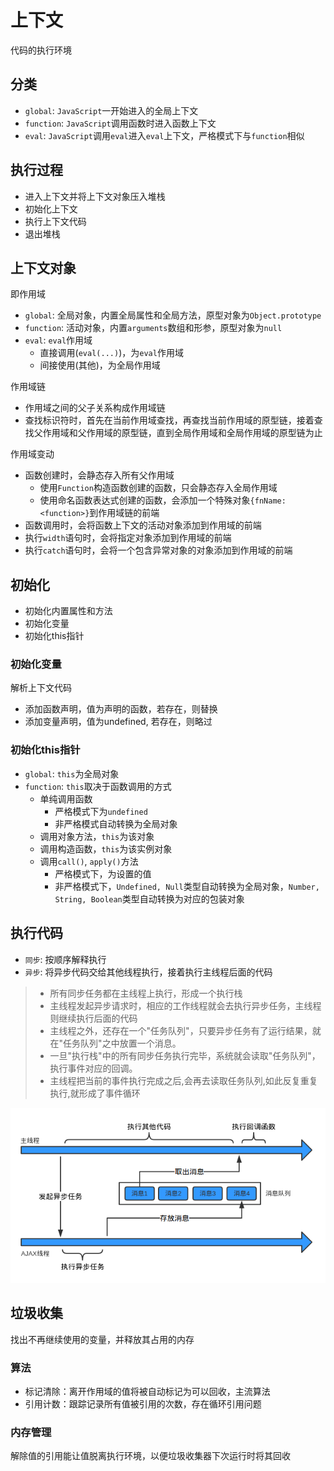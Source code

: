 # 上下文

代码的执行环境

## 分类

* `global`: `JavaScript`一开始进入的全局上下文
* `function`: `JavaScript`调用函数时进入函数上下文
* `eval`: `JavaScript`调用`eval`进入`eval`上下文，严格模式下与`function`相似

## 执行过程

* 进入上下文并将上下文对象压入堆栈
* 初始化上下文
* 执行上下文代码
* 退出堆栈

## 上下文对象

即作用域

* `global`: 全局对象，内置全局属性和全局方法，原型对象为`Object.prototype`
* `function`: 活动对象，内置`arguments`数组和形参，原型对象为`null`
* `eval`: `eval`作用域
  * 直接调用(`eval(...)`)，为`eval`作用域
  * 间接使用(其他)，为全局作用域


作用域链

* 作用域之间的父子关系构成作用域链
* 查找标识符时，首先在当前作用域查找，再查找当前作用域的原型链，接着查找父作用域和父作用域的原型链，直到全局作用域和全局作用域的原型链为止

作用域变动

* 函数创建时，会静态存入所有父作用域
  * 使用`Function`构造函数创建的函数，只会静态存入全局作用域
  * 使用命名函数表达式创建的函数，会添加一个特殊对象`{fnName:<function>}`到作用域链的前端
* 函数调用时，会将函数上下文的活动对象添加到作用域的前端
* 执行`width`语句时，会将指定对象添加到作用域的前端
* 执行`catch`语句时，会将一个包含异常对象的对象添加到作用域的前端

## 初始化

* 初始化内置属性和方法
* 初始化变量
* 初始化this指针

### 初始化变量

解析上下文代码

* 添加函数声明，值为声明的函数，若存在，则替换
* 添加变量声明，值为undefined, 若存在，则略过

### 初始化this指针

* `global`: `this`为全局对象
* `function`: `this`取决于函数调用的方式
  * 单纯调用函数
    * 严格模式下为`undefined`
    * 非严格模式自动转换为全局对象
  * 调用对象方法，`this`为该对象
  * 调用构造函数，`this`为该实例对象
  * 调用`call()`, `apply()`方法
    * 严格模式下，为设置的值
    * 非严格模式下，`Undefined, Null`类型自动转换为全局对象，`Number, String, Boolean`类型自动转换为对应的包装对象

## 执行代码

* `同步`: 按顺序解释执行
* `异步`: 将异步代码交给其他线程执行，接着执行主线程后面的代码

> * 所有同步任务都在主线程上执行，形成一个执行栈
> * 主线程发起异步请求时，相应的工作线程就会去执行异步任务，主线程则继续执行后面的代码
> * 主线程之外，还存在一个"任务队列"，只要异步任务有了运行结果，就在"任务队列"之中放置一个消息。
> * 一旦"执行栈"中的所有同步任务执行完毕，系统就会读取"任务队列"，执行事件对应的回调。
> * 主线程把当前的事件执行完成之后,会再去读取任务队列,如此反复重复执行,就形成了事件循环

![执行代码](images/execute.png)

## 垃圾收集

找出不再继续使用的变量，并释放其占用的内存

### 算法

* 标记清除：离开作用域的值将被自动标记为可以回收，主流算法
* 引用计数：跟踪记录所有值被引用的次数，存在循环引用问题

### 内存管理

解除值的引用能让值脱离执行环境，以便垃圾收集器下次运行时将其回收